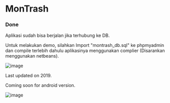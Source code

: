 # MonTrash
<h3>Done</h3>
<p>Aplikasi sudah bisa berjalan jika terhubung ke DB.</p>
<p>Untuk melakukan demo, silahkan Import "montrash_db.sql" ke phpmyadmin dan compile terlebih dahulu aplikasinya menggunakan complier (Disarankan menggunakan netbeans).</p>

![image](https://user-images.githubusercontent.com/42909243/119629573-577a2200-be38-11eb-99df-6757c739fec5.png)

 Last updated on 2019.
 <br>
 
 Coming soon for android version.

![image](https://user-images.githubusercontent.com/42909243/119629283-108c2c80-be38-11eb-9916-6c15799b6330.png)
